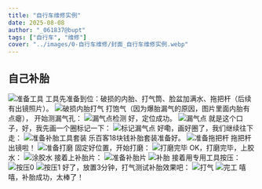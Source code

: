 ```yaml
---
title: "自行车维修实例"  
date: 2025-08-08  
author: "_061837@bupt"
tags: ["自行车", "维修"]  
cover: "../images/0-自行车维修/封面_自行车维修实例.webp"  
---
```

## 自己补胎
![准备工具](../images/0-维修自行车/00-自己补胎/准备工具.webp)
工具先准备到位：破损的内胎、打气筒、脸盆加满水、拖把杆（后续有出镜照片）。
![破损内胎打气](../images/0-维修自行车/00-自己补胎/破损内胎打气.webp)
打饱气（因为爆胎漏气的原因，图片里面内胎有点瘪）， 开始测漏气孔：
![漏气点检测](../images/0-维修自行车/00-自己补胎/漏气点检测.webp)
好，定位成功。
![漏气点](../images/0-维修自行车/00-自己补胎/漏气点.webp)
就是这个口子，好，我先画一个圈标记一下：
![标记漏气点](../images/0-维修自行车/00-自己补胎/标记漏气点.webp)
好嘞，画好圈了，我们继续往下走：
![准备补胎工具套装](../images/0-维修自行车/00-自己补胎/准备补胎工具套装.webp)
乐百客18块钱补胎套装准备好。
![准备拖把杆](../images/0-维修自行车/00-自己补胎/准备拖把杆.webp)
拖把杆出镜啦！
![准备打磨](../images/0-维修自行车/00-自己补胎/准备打磨.webp)
固定好位置，开始打磨：
![打磨完毕](../images/0-维修自行车/00-自己补胎/打磨完毕.webp)
OK，打磨完毕，上胶水：
![涂胶水](../images/0-维修自行车/00-自己补胎/涂胶水.webp)
接着上补胎片：
![准备补胎片](../images/0-维修自行车/00-自己补胎/准备补胎片.webp)
![补胎](../images/0-维修自行车/00-自己补胎/补胎.webp)
接着用专用工具按压：
![按压0](../images/0-维修自行车/00-自己补胎/按压0.webp)
![按压1](../images/0-维修自行车/00-自己补胎/按压1.webp)
好了，放置3分钟，打气测试补胎效果吧：
![打气](../images/0-维修自行车/00-自己补胎/打气.webp)
![完工](../images/0-维修自行车/00-自己补胎/完工.webp)
嘻嘻，补胎成功，太棒了！